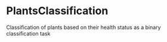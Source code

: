 # PlantsClassification
Classification of plants based on their health status as a binary classification task
